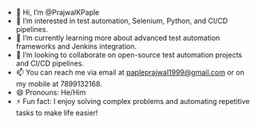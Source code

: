 - 👋 Hi, I’m @PrajwalKPaple
- 👀 I’m interested in test automation, Selenium, Python, and CI/CD pipelines.
- 🌱 I’m currently learning more about advanced test automation frameworks and Jenkins integration.
- 💞️ I’m looking to collaborate on open-source test automation projects and CI/CD pipelines.
- 📫 You can reach me via email at papleprajwal1999@gmail.com or on my mobile at 7899132168.
- 😄 Pronouns: He/Him
- ⚡ Fun fact: I enjoy solving complex problems and automating repetitive tasks to make life easier!

<!---
PrajwalKPaple/PrajwalKPaple is a ✨ special ✨ repository because its `README.md` (this file) appears on your GitHub profile.
You can click the Preview link to take a look at your changes.
--->
